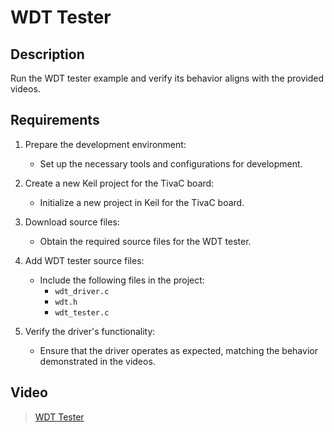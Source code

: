 # WDT Tester

## Description

Run the WDT tester example and verify its behavior aligns with the provided videos.

## Requirements

1. Prepare the development environment:
   - Set up the necessary tools and configurations for development.

2. Create a new Keil project for the TivaC board:
   - Initialize a new project in Keil for the TivaC board.

3. Download source files:
   - Obtain the required source files for the WDT tester.

4. Add WDT tester source files:
   - Include the following files in the project:
     - `wdt_driver.c`
     - `wdt.h`
     - `wdt_tester.c`

5. Verify the driver's functionality:
   - Ensure that the driver operates as expected, matching the behavior demonstrated in the videos.

## Video
> [WDT Tester](https://drive.google.com/drive/folders/1iPqha2LBWKcmuzvjQ0mc64o0WPPQM954?usp=drive_link)
